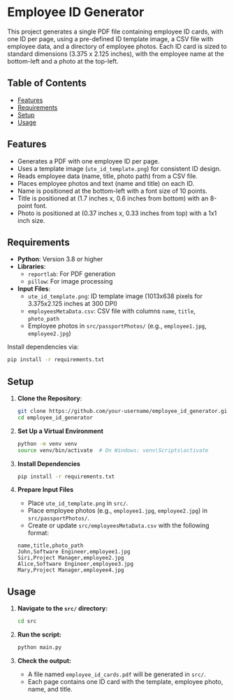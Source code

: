 # Employee ID Generator

This project generates a single PDF file containing employee ID cards, with one ID per page, using a pre-defined ID template image, a CSV file with employee data, and a directory of employee photos. Each ID card is sized to standard dimensions (3.375 x 2.125 inches), with the employee name at the bottom-left and a photo at the top-left.

## Table of Contents
- [Features](#features)
- [Requirements](#requirements)
- [Setup](#setup)
- [Usage](#usage)

## Features
- Generates a PDF with one employee ID per page.
- Uses a template image (`ute_id_template.png`) for consistent ID design.
- Reads employee data (name, title, photo path) from a CSV file.
- Places employee photos and text (name and title) on each ID.
- Name is positioned at the bottom-left with a font size of 10 points.
- Title is positioned at (1.7 inches x, 0.6 inches from bottom) with an 8-point font.
- Photo is positioned at (0.37 inches x, 0.33 inches from top) with a 1x1 inch size.

## Requirements
- **Python**: Version 3.8 or higher
- **Libraries**:
  - `reportlab`: For PDF generation
  - `pillow`: For image processing
- **Input Files**:
  - `ute_id_template.png`: ID template image (1013x638 pixels for 3.375x2.125 inches at 300 DPI)
  - `employeesMetaData.csv`: CSV file with columns `name`, `title`, `photo_path`
  - Employee photos in `src/passportPhotos/` (e.g., `employee1.jpg`, `employee2.jpg`)

Install dependencies via:
```bash
pip install -r requirements.txt
```

## Setup
1. **Clone the Repository**:
   ```bash
   git clone https://github.com/your-username/employee_id_generator.git
   cd employee_id_generator
   ```

2. **Set Up a Virtual Environment**
   ```bash
   python -m venv venv
   source venv/bin/activate  # On Windows: venv\Scripts\activate
   ```

3. **Install Dependencies**
   ```bash
   pip install -r requirements.txt
   ```

4. **Prepare Input Files**
   - Place `ute_id_template.png` in `src/`.
   - Place employee photos (e.g., `employee1.jpg`, `employee2.jpg`) in `src/passportPhotos/`.
   - Create or update `src/employeesMetaData.csv` with the following format:
   ```csv
   name,title,photo_path
   John,Software Engineer,employee1.jpg
   Siri,Project Manager,employee2.jpg
   Alice,Software Engineer,employee3.jpg
   Mary,Project Manager,employee4.jpg
   ```

## Usage
1. **Navigate to the `src/` directory:**
    ```bash
    cd src
    ```

2. **Run the script:**
    ```bash
    python main.py
    ```

3. **Check the output:**
    - A file named `employee_id_cards.pdf` will be generated in `src/`.
    - Each page contains one ID card with the template, employee photo, name, and title.
